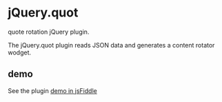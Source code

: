# jQuery.quot
quote rotation jQuery plugin.

The jQuery.quot plugin reads JSON data and generates a content rotator wodget.
## demo
See the plugin [demo in jsFiddle](https://jsfiddle.net/afelixj/ud2nqgyq/28/)
